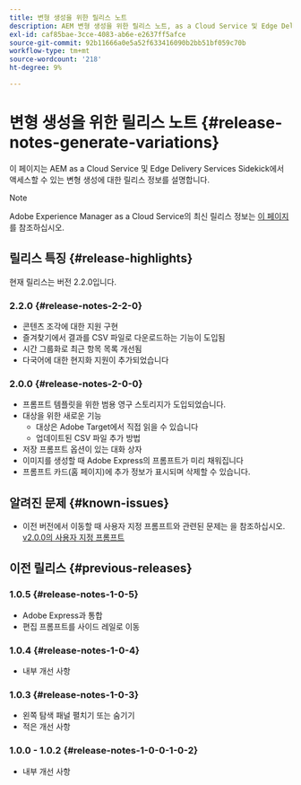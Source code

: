 ```yaml
---
title: 변형 생성을 위한 릴리스 노트
description: AEM 변형 생성을 위한 릴리스 노트, as a Cloud Service 및 Edge Delivery Services Sidekick에서 액세스
exl-id: caf85bae-3cce-4083-ab6e-e2637ff5afce
source-git-commit: 92b11666a0e5a52f633416090b2bb51bf059c70b
workflow-type: tm+mt
source-wordcount: '218'
ht-degree: 9%

---
```


# 변형 생성을 위한 릴리스 노트 {#release-notes-generate-variations}

이 페이지는 AEM as a Cloud Service 및 Edge Delivery Services Sidekick에서 액세스할 수 있는 변형 생성에 대한 릴리스 정보를 설명합니다.

>[!NOTE]
>
>Adobe Experience Manager as a Cloud Service의 최신 릴리스 정보는 [이 페이지](/help/release-notes/release-notes-cloud/release-notes-current.md)를 참조하십시오.

## 릴리스 특징 {#release-highlights}

현재 릴리스는 버전 2.2.0입니다.

### 2.2.0 {#release-notes-2-2-0}

* 콘텐츠 조각에 대한 지원 구현
* 즐겨찾기에서 결과를 CSV 파일로 다운로드하는 기능이 도입됨
* 시간 그룹화로 최근 항목 목록 개선됨
* 다국어에 대한 현지화 지원이 추가되었습니다

### 2.0.0 {#release-notes-2-0-0}

* 프롬프트 템플릿을 위한 범용 영구 스토리지가 도입되었습니다.
* 대상을 위한 새로운 기능
   * 대상은 Adobe Target에서 직접 읽을 수 있습니다
   * 업데이트된 CSV 파일 추가 방법
* 저장 프롬프트 옵션이 있는 대화 상자
* 이미지를 생성할 때 Adobe Express의 프롬프트가 미리 채워집니다
* 프롬프트 카드(홈 페이지)에 추가 정보가 표시되며 삭제할 수 있습니다.

## 알려진 문제 {#known-issues}

* 이전 버전에서 이동할 때 사용자 지정 프롬프트와 관련된 문제는 을 참조하십시오. [v2.0.0의 사용자 지정 프롬프트](/help/generative-ai/generate-variations.md#custom-prompts-v200)

## 이전 릴리스 {#previous-releases}

### 1.0.5 {#release-notes-1-0-5}

* Adobe Express과 통합
* 편집 프롬프트를 사이드 레일로 이동

### 1.0.4 {#release-notes-1-0-4}

* 내부 개선 사항

### 1.0.3 {#release-notes-1-0-3}

* 왼쪽 탐색 패널 펼치기 또는 숨기기
* 적은 개선 사항

### 1.0.0 - 1.0.2 {#release-notes-1-0-0-1-0-2}

* 내부 개선 사항
